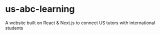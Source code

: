 # us-abc-learning
A website built on React &amp; Next.js to connect US tutors with international students
